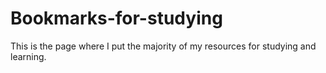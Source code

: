 # Bookmarks-for-studying
This is the page where I put the majority of my resources for studying and learning.
